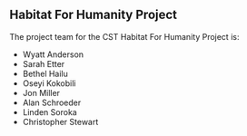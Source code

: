 ## Habitat For Humanity Project

The project team for the CST Habitat For Humanity Project is:

* Wyatt Anderson
* Sarah Etter
* Bethel Hailu
* Oseyi Kokobili
* Jon Miller
* Alan Schroeder
* Linden Soroka
* Christopher Stewart